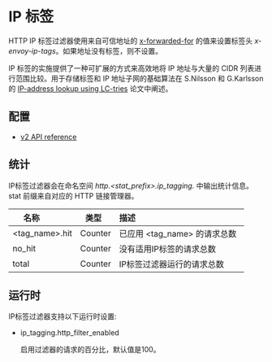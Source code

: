 # IP 标签

HTTP IP 标签过滤器使用来自可信地址的 [x-forwarded-for](../http_conn_man/headers.md#config-http-conn-man-headers-x-forwarded-for)  的值来设置标签头 *x-envoy-ip-tags*。如果地址没有标签，则不设置。

IP 标签的实施提供了一种可扩展的方式来高效地将 IP 地址与大量的 CIDR 列表进行范围比较。用于存储标签和 IP 地址子网的基础算法在 S.Nilsson 和 G.Karlsson 的 [IP-address lookup using LC-tries](https://www.nada.kth.se/~snilsson/publications/IP-address-lookup-using-LC-tries/) 论文中阐述。

## 配置

- [v2 API reference](../../api-v2/config/filter/http/ip_tagging/v2/ip_tagging.proto.md#envoy-api-msg-config-filter-http-ip-tagging-v2-iptagging)

## 统计

IP标签过滤器会在命名空间 *http.<stat_prefix>.ip_tagging.* 中输出统计信息。stat 前缀来自对应的 HTTP 链接管理器。

| 名称            | 类型     | 描述                                                         |
| -------------- | ------- | ------------------------------------------------------------ |
| <tag_name>.hit | Counter | 已应用 <tag_name> 的请求总数 |
| no_hit         | Counter | 没有适用IP标签的请求总数          |
| total          | Counter | IP标签过滤器运行的请求总数   |

## 运行时

IP标签过滤器支持以下运行时设置:

- ip_tagging.http_filter_enabled

  启用过滤器的请求的百分比，默认值是100。
